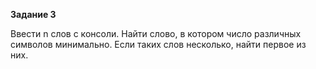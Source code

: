 **Задание 3**

Ввести n слов с консоли. Найти слово, в котором число различных символов минимально. Если таких слов
несколько, найти первое из них.